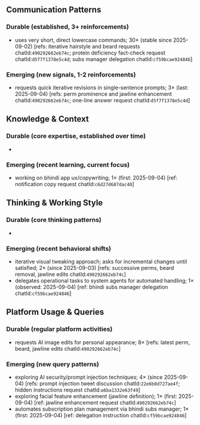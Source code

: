 ## Communication Patterns
### Durable (established, 3+ reinforcements)
- uses very short, direct lowercase commands; 30× (stable since 2025-09-02) [refs: iterative hairstyle and beard requests chatId:`490292662eb74c`; protein deficiency fact-check request chatId:`d5f7f1378e5c4d`; subs manager delegation chatId:`cf59bcae924846`]

### Emerging (new signals, 1-2 reinforcements)
- requests quick iterative revisions in single-sentence prompts; 3× (last: 2025-09-04) [refs: perm prominence and jawline enhancement chatId:`490292662eb74c`; one-line answer request chatId:`d5f7f1378e5c4d`]

## Knowledge & Context
### Durable (core expertise, established over time)
-

### Emerging (recent learning, current focus)
- working on bhindi app ux/copywriting; 1× (first: 2025-09-04) [ref: notification copy request chatId:`c6d27d687dac40`]

## Thinking & Working Style
### Durable (core thinking patterns)
-

### Emerging (recent behavioral shifts)
- iterative visual tweaking approach; asks for incremental changes until satisfied; 2× (since 2025-09-03) [refs: successive perms, beard removal, jawline edits chatId:`490292662eb74c`]
- delegates operational tasks to system agents for automated handling; 1× (observed: 2025-09-04) [ref: bhindi subs manager delegation chatId:`cf59bcae924846`]

## Platform Usage & Queries
### Durable (regular platform activities)
- requests AI image edits for personal appearance; 8× [refs: latest perm, beard, jawline edits chatId:`490292662eb74c`]

### Emerging (new query patterns)
- exploring AI security/prompt injection techniques; 4× (since 2025-09-04) [refs: prompt injection tweet discussion chatId:`22e6b0d727ae4f`; hidden instructions request chatId:`a6ba1332e63f49`]
- exploring facial feature enhancement (jawline definition); 1× (first: 2025-09-04) [ref: jawline enhancement request chatId:`490292662eb74c`]
- automates subscription plan management via bhindi subs manager; 1× (first: 2025-09-04) [ref: delegation instruction chatId:`cf59bcae924846`]